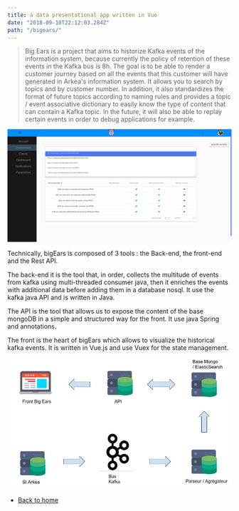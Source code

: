 ```yaml
---
title: a data presentational app written in Vue
date: "2018-09-10T22:12:03.284Z"
path: "/bigears/"
---
```


>Big Ears is a project that aims to historize Kafka events of the information system, because currently the policy of retention of these events in the Kafka bus is 8h.
The goal is to be able to render a customer journey based on all the events that this customer will have generated in Arkea's information system.
It allows you to search by topics and by customer number.
In addition, it also standardizes the format of future topics according to naming rules and provides a topic / event associative dictionary to easily know the type of content that can contain a Kafka topic.
In the future, it will also be able to replay certain events in order to debug applications for example.

![bigEars](./bigEars1.png)

Technically, bigEars is composed of 3 tools : the Back-end, the front-end and the Rest API.

The back-end it is the tool that, in order, collects the multitude of events from kafka using multi-threaded consumer java, then it enriches the events with additional data before adding them in a database nosql. It use the kafka java API and is written in Java.

The API is the tool that allows us to expose the content of the base mongoDB in a simple and structured way for the front. It use java Spring and annotations.

The front is the heart of bigEars which allows to visualize the historical kafka events. It is written in Vue.js and use Vuex for the state management.

![bigEarsArchi](./bigEarsArchi.png)


<ul class="actions">
    <li><a href="/" class="button">Back to home</a></li>
</ul>
